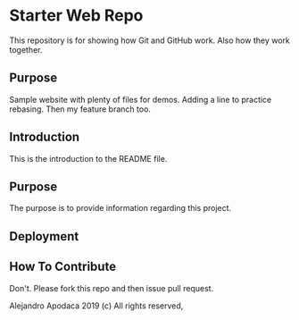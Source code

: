 # Starter Web Repo

This repository is for showing how Git and GitHub work. Also how they work together.
## Purpose

Sample website with plenty of files for demos. Adding a line to practice rebasing. Then my feature branch too.

## Introduction

This is the introduction to the README file.

## Purpose

The purpose is to provide information regarding this project.

## Deployment

## How To Contribute

Don't. Please fork this repo and then issue pull request.

Alejandro Apodaca 2019 (c)
All rights reserved,
